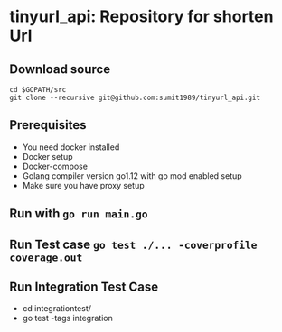 # tinyurl_api: Repository for shorten Url
## Download source

    cd $GOPATH/src
    git clone --recursive git@github.com:sumit1989/tinyurl_api.git

## Prerequisites

* You need docker installed
* Docker setup
* Docker-compose
* Golang compiler version go1.12 with go mod enabled setup
* Make sure you have proxy setup

## Run with `go run main.go`

## Run Test case `go test ./... -coverprofile coverage.out`

## Run Integration Test Case

* cd integrationtest/
* go test -tags integration
